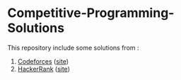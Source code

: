 # Competitive-Programming-Solutions

This repository include some solutions from :

1. [Codeforces](Codeforces/README.md) ([site](https://codeforces.com/))
2. [HackerRank](HackerRank/README.md) ([site](https://hackerrank.com/))
